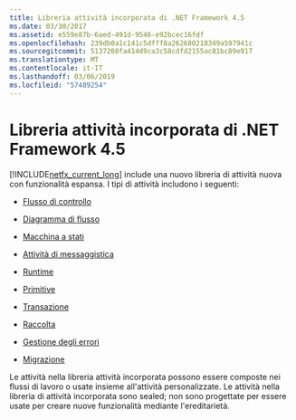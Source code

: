 ```yaml
---
title: Libreria attività incorporata di .NET Framework 4.5
ms.date: 03/30/2017
ms.assetid: e559e87b-6aed-491d-9546-e92bcec16fdf
ms.openlocfilehash: 239db0a1c141c5dfff8a262680218349a597941c
ms.sourcegitcommit: 5137208fa414d9ca3c58cdfd2155ac81bc89e917
ms.translationtype: MT
ms.contentlocale: it-IT
ms.lasthandoff: 03/06/2019
ms.locfileid: "57489254"
---
```

# <a name="net-framework-45-built-in-activity-library"></a>Libreria attività incorporata di .NET Framework 4.5

[!INCLUDE[netfx_current_long](../../../includes/netfx-current-long-md.md)] include una nuovo libreria di attività nuova con funzionalità espansa. I tipi di attività includono i seguenti:

- [Flusso di controllo](../../../docs/framework/windows-workflow-foundation/control-flow-activities-in-wf.md)

- [Diagramma di flusso](../../../docs/framework/windows-workflow-foundation/flowchart-activities-in-wf.md)

- [Macchina a stati](../../../docs/framework/windows-workflow-foundation/state-machine-activities-in-wf.md)

- [Attività di messaggistica](../../../docs/framework/wcf/feature-details/messaging-activities.md)

- [Runtime](../../../docs/framework/windows-workflow-foundation/runtime-activities-in-wf.md)

- [Primitive](../../../docs/framework/windows-workflow-foundation/primitives-activities-in-wf.md)

- [Transazione](../../../docs/framework/windows-workflow-foundation/transaction-activities-in-wf.md)

- [Raccolta](../../../docs/framework/windows-workflow-foundation/collection-activities-in-wf.md)

- [Gestione degli errori](../../../docs/framework/windows-workflow-foundation/error-handling-activities-in-wf.md)

- [Migrazione](../../../docs/framework/windows-workflow-foundation/migration-activity-in-wf.md)

Le attività nella libreria attività incorporata possono essere composte nei flussi di lavoro o usate insieme all'attività personalizzate. Le attività nella libreria di attività incorporata sono sealed; non sono progettate per essere usate per creare nuove funzionalità mediante l'ereditarietà.
